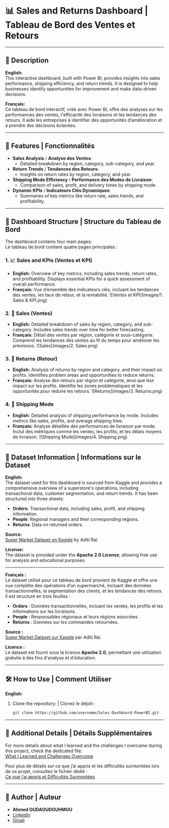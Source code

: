 # 📊 Sales and Returns Dashboard | Tableau de Bord des Ventes et Retours

---

## 📝 Description
**English:**  
This interactive dashboard, built with Power BI, provides insights into sales performance, shipping efficiency, and return trends. It is designed to help businesses identify opportunities for improvement and make data-driven decisions.

**Français:**  
Ce tableau de bord interactif, créé avec Power BI, offre des analyses sur les performances des ventes, l'efficacité des livraisons et les tendances des retours. Il aide les entreprises à identifier des opportunités d’amélioration et à prendre des décisions éclairées.

---

## 🚀 Features | Fonctionnalités
- **Sales Analysis** / **Analyse des Ventes**:
  - Detailed breakdown by region, category, sub-category, and year.
- **Return Trends** / **Tendances des Retours**:
  - Insights on return rates by region, category, and year.
- **Shipping Mode Efficiency** / **Performance des Modes de Livraison**:
  - Comparison of sales, profit, and delivery times by shipping mode.
- **Dynamic KPIs** / **Indicateurs Clés Dynamiques**:
  - Summaries of key metrics like return rate, sales trends, and profitability.

---

## 📑 Dashboard Structure | Structure du Tableau de Bord
The dashboard contains four main pages:  
Le tableau de bord contient quatre pages principales :

### 1. 📈 Sales and KPIs (Ventes et KPI)
- **English:** Overview of key metrics, including sales trends, return rates, and profitability. Displays essential KPIs for a quick assessment of overall performance.
- **Français:** Vue d’ensemble des indicateurs clés, incluant les tendances des ventes, les taux de retour, et la rentabilité.
![Ventes et KPI](images/1. Sales & KPI.png)

### 2. 💸 Sales (Ventes)
- **English:** Detailed breakdown of sales by region, category, and sub-category. Includes sales trends over time for better forecasting.
- **Français:** Détail des ventes par région, catégorie et sous-catégorie. Comprend les tendances des ventes au fil du temps pour améliorer les prévisions.
![Sales](images/2. Sales.png)

### 3. 🔄 Returns (Retour)
- **English:** Analysis of returns by region and category, and their impact on profits. Identifies problem areas and opportunities to reduce returns.
- **Français:** Analyse des retours par région et catégorie, ainsi que leur impact sur les profits. Identifie les zones problématiques et les opportunités pour réduire les retours.
![Returns](images/3. Returns.png)

### 4. 🚚 Shipping Mode
- **English:** Detailed analysis of shipping performance by mode. Includes metrics like sales, profits, and average shipping time.
- **Français:** Analyse détaillée des performances de livraison par mode. Inclut des métriques comme les ventes, les profits, et les délais moyens de livraison.
![Shipping Mode](images/4. Shipping.png)

---

## 📂 Dataset Information | Informations sur le Dataset

**English:**  
The dataset used for this dashboard is sourced from Kaggle and provides a comprehensive overview of a superstore's operations, including transactional data, customer segmentation, and return trends. It has been structured into three sheets:
- **Orders**: Transactional data, including sales, profit, and shipping information.
- **People**: Regional managers and their corresponding regions.
- **Returns**: Data on returned orders.

**Source:**  
[Super Market Dataset on Kaggle](https://www.kaggle.com/datasets/aditirai2607/super-market-dataset) by Aditi Rai.  

**License:**  
The dataset is provided under the **Apache 2.0 License**, allowing free use for analysis and educational purposes.

---

**Français :**  
Le dataset utilisé pour ce tableau de bord provient de Kaggle et offre une vue complète des opérations d’un supermarché, incluant des données transactionnelles, la segmentation des clients, et les tendances des retours. Il est structuré en trois feuilles :
- **Orders** : Données transactionnelles, incluant les ventes, les profits et les informations sur les livraisons.
- **People** : Responsables régionaux et leurs régions associées.
- **Returns** : Données sur les commandes retournées.

**Source :**  
[Super Market Dataset sur Kaggle](https://www.kaggle.com/datasets/aditirai2607/super-market-dataset) par Aditi Rai.  

**Licence :**  
Le dataset est fourni sous la licence **Apache 2.0**, permettant une utilisation gratuite à des fins d'analyse et d'éducation.

---

## 🛠️ How to Use | Comment Utiliser
**English:**  
1. Clone the repository: | Clonez le dépôt :
   ```bash
   git clone https://github.com/username/Sales-Dashboard-PowerBI.git

---


## 🔗 Additional Details | Détails Supplémentaires

For more details about what I learned and the challenges I overcame during this project, check the dedicated file:  
[What I Learned and Challenges Overcome](Challenges-and-Learnings.md)

Pour plus de détails sur ce que j’ai appris et les difficultés surmontées lors de ce projet, consultez le fichier dédié :  
[Ce que j’ai appris et Difficultés Surmontées](Challenges-and-Learnings.md)

---
## 👤 Author | Auteur
- **Ahmed OUDAOUDOUHMOU**
- [LinkedIn](https://www.linkedin.com/in/ahmed-oudaoudouhmou)
- [Gmail](mailto::oudaou.ahm@gmail.com)
